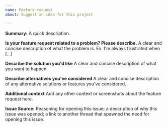 ```yaml
---
name: Feature request
about: Suggest an idea for this project

---
```


**Summary:**
A quick description. 

**Is your feature request related to a problem? Please describe.**
A clear and concise description of what the problem is. Ex. I'm always frustrated when [...]

**Describe the solution you'd like**
A clear and concise description of what you want to happen.

**Describe alternatives you've considered**
A clear and concise description of any alternative solutions or features you've considered.

**Additional context**
Add any other context or screenshots about the feature request here.

**Issue Source:**
Reasoning for opening this issue; a description of why this issue was opened; a link to another thread that spawned the need for opening this issue.
